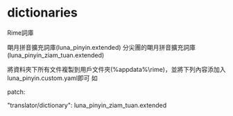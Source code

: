 # dictionaries
Rime詞庫

朙月拼音擴充詞庫(luna_pinyin.extended)
分尖團的朙月拼音擴充詞庫(luna_pinyin_ziam_tuan.extended)

將資料夾下所有文件複製到用戶文件夾(%appdata%\rime)，並將下列內容添加入luna_pinyin.custom.yaml即可
如

patch:

  "translator/dictionary": luna_pinyin_ziam_tuan.extended
